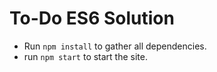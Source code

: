 # To-Do ES6 Solution

* Run `npm install` to gather all dependencies.
* run `npm start` to start the site.
